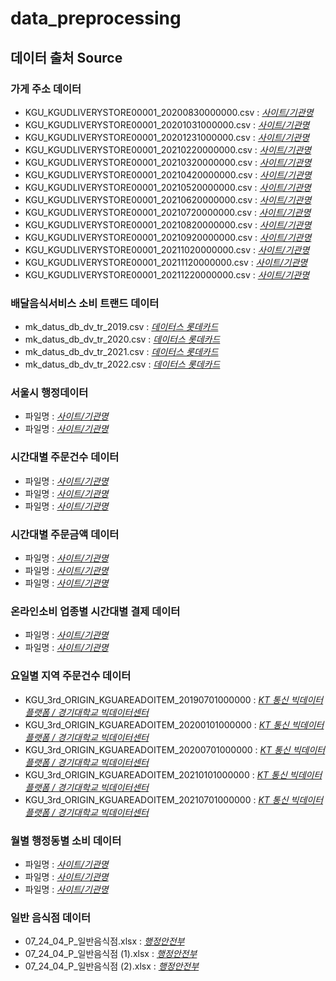 # data_preprocessing
## 데이터 출처 Source
### 가게 주소 데이터
* KGU_KGUDLIVERYSTORE00001_20200830000000.csv : [*사이트/기관명*](링크)
* KGU_KGUDLIVERYSTORE00001_20201031000000.csv : [*사이트/기관명*](링크)
* KGU_KGUDLIVERYSTORE00001_20201231000000.csv : [*사이트/기관명*](링크)
* KGU_KGUDLIVERYSTORE00001_20210220000000.csv : [*사이트/기관명*](링크)
* KGU_KGUDLIVERYSTORE00001_20210320000000.csv : [*사이트/기관명*](링크)
* KGU_KGUDLIVERYSTORE00001_20210420000000.csv : [*사이트/기관명*](링크)
* KGU_KGUDLIVERYSTORE00001_20210520000000.csv : [*사이트/기관명*](링크)
* KGU_KGUDLIVERYSTORE00001_20210620000000.csv : [*사이트/기관명*](링크)
* KGU_KGUDLIVERYSTORE00001_20210720000000.csv : [*사이트/기관명*](링크)
* KGU_KGUDLIVERYSTORE00001_20210820000000.csv : [*사이트/기관명*](링크)
* KGU_KGUDLIVERYSTORE00001_20210920000000.csv : [*사이트/기관명*](링크)
* KGU_KGUDLIVERYSTORE00001_20211020000000.csv : [*사이트/기관명*](링크)
* KGU_KGUDLIVERYSTORE00001_20211120000000.csv : [*사이트/기관명*](링크)
* KGU_KGUDLIVERYSTORE00001_20211220000000.csv : [*사이트/기관명*](링크)
### 배달음식서비스 소비 트랜드 데이터
* mk_datus_db_dv_tr_2019.csv : [*데이터스 롯데카드*](https://datus.lottecard.co.kr/data/dataProductView.lc?pdId=990000000001201)
* mk_datus_db_dv_tr_2020.csv : [*데이터스 롯데카드*](https://datus.lottecard.co.kr/data/dataProductView.lc?pdId=990000000001201)
* mk_datus_db_dv_tr_2021.csv : [*데이터스 롯데카드*](https://datus.lottecard.co.kr/data/dataProductView.lc?pdId=990000000001201)
* mk_datus_db_dv_tr_2022.csv : [*데이터스 롯데카드*](https://datus.lottecard.co.kr/data/dataProductView.lc?pdId=990000000001201)
### 서울시 행정데이터
* 파일명 : [*사이트/기관명*](링크)
* 파일명 : [*사이트/기관명*](링크)
### 시간대별 주문건수 데이터
* 파일명 : [*사이트/기관명*](링크)
* 파일명 : [*사이트/기관명*](링크)
* 파일명 : [*사이트/기관명*](링크)
### 시간대별 주문금액 데이터
* 파일명 : [*사이트/기관명*](링크)
* 파일명 : [*사이트/기관명*](링크)
* 파일명 : [*사이트/기관명*](링크)
### 온라인소비 업종별 시간대별 결제 데이터
* 파일명 : [*사이트/기관명*](링크)
* 파일명 : [*사이트/기관명*](링크)
### 요일별 지역 주문건수 데이터
* KGU_3rd_ORIGIN_KGUAREADOITEM_20190701000000 : [*KT 통신 빅데이터 플랫폼 / 경기대학교 빅데이터센터*](https://bdp.kt.co.kr/invoke/SOKBP2603/?goodsCode=KGUAREADOITEM)
* KGU_3rd_ORIGIN_KGUAREADOITEM_20200101000000 : [*KT 통신 빅데이터 플랫폼 / 경기대학교 빅데이터센터*](https://bdp.kt.co.kr/invoke/SOKBP2603/?goodsCode=KGUAREADOITEM)
* KGU_3rd_ORIGIN_KGUAREADOITEM_20200701000000 : [*KT 통신 빅데이터 플랫폼 / 경기대학교 빅데이터센터*](https://bdp.kt.co.kr/invoke/SOKBP2603/?goodsCode=KGUAREADOITEM)
* KGU_3rd_ORIGIN_KGUAREADOITEM_20210101000000 : [*KT 통신 빅데이터 플랫폼 / 경기대학교 빅데이터센터*](https://bdp.kt.co.kr/invoke/SOKBP2603/?goodsCode=KGUAREADOITEM)
* KGU_3rd_ORIGIN_KGUAREADOITEM_20210701000000 : [*KT 통신 빅데이터 플랫폼 / 경기대학교 빅데이터센터*](https://bdp.kt.co.kr/invoke/SOKBP2603/?goodsCode=KGUAREADOITEM)
### 월별 행정동별 소비 데이터
* 파일명 : [*사이트/기관명*](링크)
* 파일명 : [*사이트/기관명*](링크)
* 파일명 : [*사이트/기관명*](링크)
### 일반 음식점 데이터
* 07_24_04_P_일반음식점.xlsx : [*행정안전부*](https://www.data.go.kr/data/15045016/fileData.do?recommendDataYn=Y)
* 07_24_04_P_일반음식점 (1).xlsx : [*행정안전부*](https://www.data.go.kr/data/15045016/fileData.do?recommendDataYn=Y)
* 07_24_04_P_일반음식점 (2).xlsx : [*행정안전부*](https://www.data.go.kr/data/15045016/fileData.do?recommendDataYn=Y)
